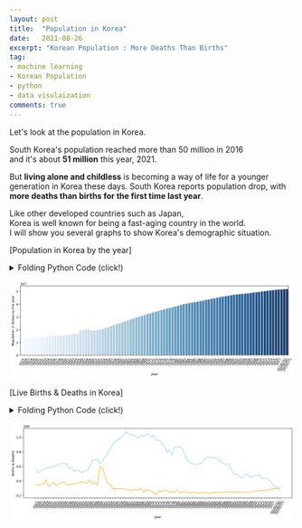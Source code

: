 ```yaml
---
layout: post
title:  "Population in Korea"
date:   2021-08-26
excerpt: "Korean Population : More Deaths Than Births"
tag:
- machine learning
- Korean Population
- python
- data visulaization
comments: true
---
```


Let's look at the population in Korea.   

South Korea's population reached more than 50 million in 2016   
and it's about **51 million** this year, 2021.   

But **living alone and childless** is becoming a way of life for a younger generation in Korea these days.
South Korea reports population drop, with **more deaths than births for the first time last year**.    

Like other developed countries such as Japan,    
Korea is well known for being a fast-aging country in the world.    
I will show you several graphs to show Korea's demographic situation.   

[Population in Korea by the year]
<details>
<summary>Folding Python Code (click!)</summary>
<div markdown="1">

```python
import pandas as pd
import matplotlib.pyplot as plt
import seaborn as sns
from IPython.display import set_matplotlib_formats
url = "https://en.wikipedia.org/wiki/Demographics_of_South_Korea"
df = pd.read_html(url)
df = df[8]
df.rename(columns = {"Unnamed: 0": "year"}, inplace = True)
set_matplotlib_formats("retina")
plt.figure(figsize=(15,4))
p = sns.barplot(data=df, x="year",y="Average population",palette="Blues")
plt.xticks(range(0,len(df["year"]),5))
p.set_ylabel("Population in Korea by the year")
```

</div>
</details>
    
![png](../assets/img/output_2_1.png)
    


[Live Births & Deaths in Korea]
<details>
<summary>Folding Python Code (click!)</summary>
<div markdown="1">

```python
plt.figure(figsize=(15,4))
plt.xticks(rotation=60)
p = sns.lineplot(data = df,x="year",y="Live births", color="skyblue")
p = sns.lineplot(data = df,x="year",y="Deaths", color="orange")
p.set_ylabel("Births & Deaths")
```


</div>
</details>









    
![png](../assets/img/output_4_1.png)
